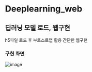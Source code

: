 # Deeplearning_web
## 딥러닝 모델 로드, 웹구현

h5파일 로드 후 부트스트랩 활용 간단한 웹구현

### 구현 화면
![image](https://user-images.githubusercontent.com/80096854/164129151-b02e371d-a31f-4adb-aea5-966923fe32a6.png)
